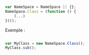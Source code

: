 
```javascript

var NameSpace = NameSpace || {};
NameSpace.Class = (function () {
    (...)
}());

```
Exemple :

```javascript

var MyClass = new NameSpace.Class();
MyClass.sub();

```